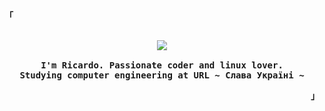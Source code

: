 
<p align="left"><strong><samp style="font-family: Roboto, sans-serif;">「</samp></strong></p>
  <p align="center">
    <samp>
      <b>
      <br>
        <image src="https://readme-typing-svg.herokuapp.com?font=Iosevka&size=16&color=F787DAFF&center=true&width=410&height=45&lines=Welcome+to+my+GitHub+profile!">
      <br>
      <br>
        I'm Ricardo. Passionate coder and linux lover.
        <br>
        Studying computer engineering at URL
      </b>
      <b>
         ~ Слава Україні ~
      </b>
    </samp>
          <br>
  </p>
<p align="right"><strong><samp style="font-family: Roboto, sans-serif;">」</samp></strong></p>


